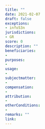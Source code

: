 ```yaml
---
title: ""
date: 2021-02-07
draft: false
exceptions:
- info53n
jurisdictions:
- GR
score: 0
description: "" 
beneficiaries:
- 
purposes: 
- 
usage:
- 
subjectmatter:
- 
compensation:
-
attribution: 
-
otherConditions: 
- 
remarks: ""
link: 
---
```

